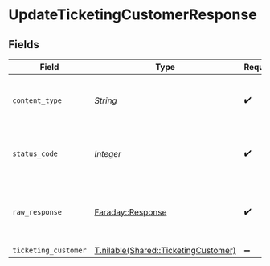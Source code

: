 # UpdateTicketingCustomerResponse


## Fields

| Field                                                                            | Type                                                                             | Required                                                                         | Description                                                                      |
| -------------------------------------------------------------------------------- | -------------------------------------------------------------------------------- | -------------------------------------------------------------------------------- | -------------------------------------------------------------------------------- |
| `content_type`                                                                   | *String*                                                                         | :heavy_check_mark:                                                               | HTTP response content type for this operation                                    |
| `status_code`                                                                    | *Integer*                                                                        | :heavy_check_mark:                                                               | HTTP response status code for this operation                                     |
| `raw_response`                                                                   | [Faraday::Response](https://www.rubydoc.info/gems/faraday/Faraday/Response)      | :heavy_check_mark:                                                               | Raw HTTP response; suitable for custom response parsing                          |
| `ticketing_customer`                                                             | [T.nilable(Shared::TicketingCustomer)](../../models/shared/ticketingcustomer.md) | :heavy_minus_sign:                                                               | Successful                                                                       |